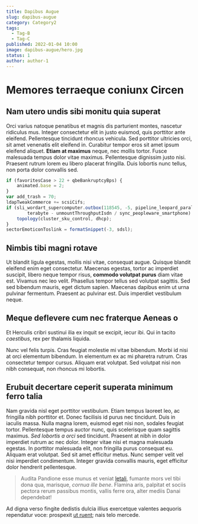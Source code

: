 ```yaml
---
title: Dapibus Augue
slug: dapibus-augue
category: Category2
tags:
  - Tag-B
  - Tag-C
published: 2022-01-04 10:00
image: dapibus-augue/hero.jpg
status: 1
author: author-1
---
```


# Memores terraeque coniunx Circen

## Nam utero undis sibi monitu quia superat

Orci varius natoque penatibus et magnis dis parturient montes, nascetur ridiculus mus. Integer consectetur elit in justo euismod, quis porttitor ante eleifend. Pellentesque tincidunt rhoncus vehicula. Sed porttitor ultricies orci, sit amet venenatis elit eleifend in. Curabitur tempor eros sit amet ipsum eleifend aliquet. **Etiam at maximus** neque, nec mollis tortor. Fusce malesuada tempus dolor vitae maximus. Pellentesque dignissim justo nisi. Praesent rutrum lorem eu libero placerat fringilla. Duis lobortis nunc tellus, non porta dolor convallis sed.


```js
if (favoritesCase > 22 + qbeBankruptcyBps) {
    animated.base = 2;
}
var add_trash = 70;
ldapTweakCommerce += scsiCifs;
if (sli_wordart_supercomputer.outbox(118545, -5, pipeline_leopard_parallel) <
        terabyte - unmountThroughputIsdn / sync_peopleware_smartphone) {
    topology(cluster_sku_control, dhcp);
}
sectorEmoticonToslink = formatSnippet(-3, sdsl);
```

## Nimbis tibi magni rotave

Ut blandit ligula egestas, mollis nisi vitae, consequat augue. Quisque blandit eleifend enim eget consectetur. Maecenas egestas, tortor ac imperdiet suscipit, libero neque tempor risus, **commodo volutpat purus** diam vitae est. Vivamus nec leo velit. Phasellus tempor tellus sed volutpat sagittis. Sed sed bibendum mauris, eget dictum sapien. Maecenas dapibus enim ut urna pulvinar fermentum. Praesent ac pulvinar est. Duis imperdiet vestibulum neque.

## Meque deflevere cum nec fraterque Aeneas o

Et Herculis cribri sustinui ilia ex inquit se excipit, iecur ibi. Qui in tacito *caestibus*, rex per thalamis liquida.

Nunc vel felis turpis. Cras feugiat molestie mi vitae bibendum. Morbi id nisi at orci elementum bibendum. In elementum ex ac mi pharetra rutrum. Cras consectetur tempor cursus. Aliquam erat volutpat. Sed volutpat nisi non nibh consequat, non rhoncus mi lobortis.

## Erubuit decertare ceperit superata minimum ferro talia

Nam gravida nisl eget porttitor vestibulum. Etiam tempus laoreet leo, ac fringilla nibh porttitor et. Donec facilisis id purus nec tincidunt. Duis in iaculis massa. Nulla magna lorem, euismod eget nisi non, sodales feugiat tortor. Pellentesque tempus auctor nunc, quis scelerisque quam sagittis maximus. *Sed lobortis a orci* sed tincidunt. Praesent at nibh in dolor imperdiet rutrum ac nec dolor. Integer vitae nisi et magna malesuada egestas. In porttitor malesuada elit, non fringilla purus consequat eu. Aliquam erat volutpat. Sed sit amet efficitur metus. Nunc semper velit vel nisi imperdiet condimentum. Integer gravida convallis mauris, eget efficitur dolor hendrerit pellentesque.

> Audita Pandione esse munus et veniat [letali](#sumpsisse-fatorum), fumante
> mors vel tibi dona qua, marisque, *cornua ille bene*. Flamina aris, palpitat
> et sociis pectora rerum passibus montis, vallis ferre ora, alter mediis Danai
> dependebat!

Ad digna verso fingite dedistis dulcia illius exercetque valentes aequoris rependatur voce: prospexit [ut ruent](#deae); nais telo mercede. 
